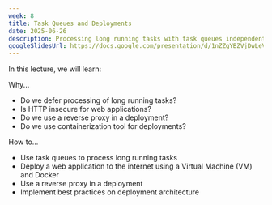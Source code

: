 ```yaml
---
week: 8
title: Task Queues and Deployments
date: 2025-06-26
description: Processing long running tasks with task queues independent of a backend. Deploying a web application with a domain name to the internet through the use of a Virtual Machine and Docker; Best practices on deployment architecture.
googleSlidesUrl: https://docs.google.com/presentation/d/1nZZgYBZVjDwLeV-eZzWT1GYcQF7d3-uLbTpdW0SfgOI/edit?usp=sharing
---
```


In this lecture, we will learn:

Why...

- Do we defer processing of long running tasks?
- Is HTTP insecure for web applications?
- Do we use a reverse proxy in a deployment?
- Do we use containerization tool for deployments?

How to...

- Use task queues to process long running tasks
- Deploy a web application to the internet using a Virtual Machine (VM) and Docker
- Use a reverse proxy in a deployment
- Implement best practices on deployment architecture
